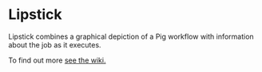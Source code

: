 Lipstick
========

Lipstick combines a graphical depiction of a Pig workflow with information about the job as it executes.

To find out more [see the wiki.](https://github.com/Netflix/Lipstick/wiki)
